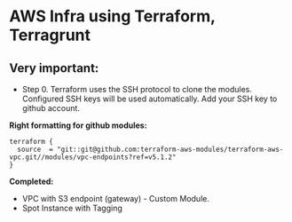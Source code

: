 # AWS Infra using Terraform, Terragrunt

## Very important: 

 - Step 0. Terraform uses the SSH protocol to clone the modules. Configured SSH keys will be used automatically. Add your SSH key to github account.   

**Right formatting for github modules:** 

    terraform {
      source  = "git::git@github.com:terraform-aws-modules/terraform-aws-vpc.git//modules/vpc-endpoints?ref=v5.1.2"
    }

**Completed:** 
 - VPC with S3 endpoint (gateway) - Custom Module.
 - Spot Instance with Tagging